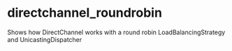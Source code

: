 # directchannel_roundrobin
Shows how DirectChannel works with a round robin LoadBalancingStrategy and UnicastingDispatcher
